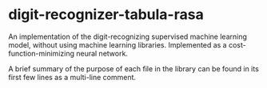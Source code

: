 # digit-recognizer-tabula-rasa
An implementation of the digit-recognizing supervised machine learning model, without using machine learning libraries. Implemented as a cost-function-minimizing neural network.

A brief summary of the purpose of each file in the library can be found in its first few lines as a multi-line comment.
